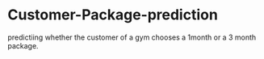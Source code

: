 # Customer-Package-prediction
predictiing whether the customer of a gym chooses a 1month or a 3 month package.
